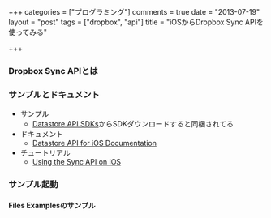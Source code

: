 +++
categories = ["プログラミング"]
comments = true
date = "2013-07-19"
layout = "post"
tags = ["dropbox", "api"]
title = "iOSからDropbox Sync APIを使ってみる"

+++

### Dropbox Sync APIとは



### サンプルとドキュメント

- サンプル
  * [Datastore API SDKs](https://www.dropbox.com/developers/datastore/sdks/ios)からSDKダウンロードすると同梱されてる
- ドキュメント
  * [Datastore API for iOS Documentation](https://www.dropbox.com/developers/datastore/docs/ios)
- チュートリアル
  * [Using the Sync API on iOS](https://www.dropbox.com/developers/sync/start/ios)

### サンプル起動

#### Files Examplesのサンプル
